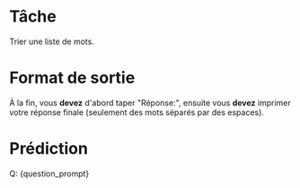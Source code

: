 # Tâche
Trier une liste de mots.

# Format de sortie
À la fin, vous **devez** d'abord taper "Réponse:", ensuite vous **devez** imprimer votre réponse finale (seulement des mots séparés par des espaces).

# Prédiction
Q: {question_prompt}